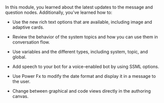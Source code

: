 In this module, you learned about the latest updates to the message and question nodes. Additionally, you've learned how to:

-   Use the new rich text options that are available, including image and adaptive cards.

-   Review the behavior of the system topics and how you can use them in conversation flow.

-   Use variables and the different types, including system, topic, and global.

-   Add speech to your bot for a voice-enabled bot by using SSML options.

-   Use Power Fx to modify the date format and display it in a message to the user.

-   Change between graphical and code views directly in the authoring canvas.
